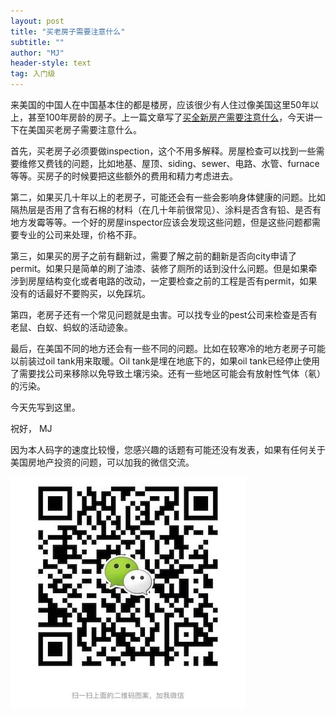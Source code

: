 ```yaml
---
layout: post
title: "买老房子需要注意什么"
subtitle: ""
author: "MJ"
header-style: text
tag: 入门级
---
```


来美国的中国人在中国基本住的都是楼房，应该很少有人住过像美国这里50年以上，甚至100年房龄的房子。上一篇文章写了[买全新房产需要注意什么](https://www.mi-fang.net/2020/10/30/%E4%B9%B0%E5%85%A8%E6%96%B0%E7%9A%84%E6%88%BF%E5%AD%90%E9%9C%80%E8%A6%81%E6%B3%A8%E6%84%8F%E4%BB%80%E4%B9%88/)，今天讲一下在美国买老房子需要注意什么。

首先，买老房子必须要做inspection，这个不用多解释。房屋检查可以找到一些需要维修又费钱的问题，比如地基、屋顶、siding、sewer、电路、水管、furnace等等。买房子的时候要把这些额外的费用和精力考虑进去。

第二，如果买几十年以上的老房子，可能还会有一些会影响身体健康的问题。比如隔热层是否用了含有石棉的材料（在几十年前很常见）、涂料是否含有铅、是否有地方发霉等等。一个好的房屋inspector应该会发现这些问题，但是这些问题都需要专业的公司来处理，价格不菲。

第三，如果买的房子之前有翻新过，需要了解之前的翻新是否向city申请了permit。如果只是简单的刷了油漆、装修了厕所的话到没什么问题。但是如果牵涉到房屋结构变化或者电路的改动，一定要检查之前的工程是否有permit，如果没有的话最好不要购买，以免踩坑。

第四，老房子还有一个常见问题就是虫害。可以找专业的pest公司来检查是否有老鼠、白蚁、蚂蚁的活动迹象。

最后，在美国不同的地方还会有一些不同的问题。比如在较寒冷的地方老房子可能以前装过oil tank用来取暖。Oil tank是埋在地底下的，如果oil tank已经停止使用了需要找公司来移除以免导致土壤污染。还有一些地区可能会有放射性气体（氡）的污染。

今天先写到这里。

祝好，
MJ

因为本人码字的速度比较慢，您感兴趣的话题有可能还没有发表，如果有任何关于美国房地产投资的问题，可以加我的微信交流。

![Image of Wechat](/img/wechat.jpeg)
